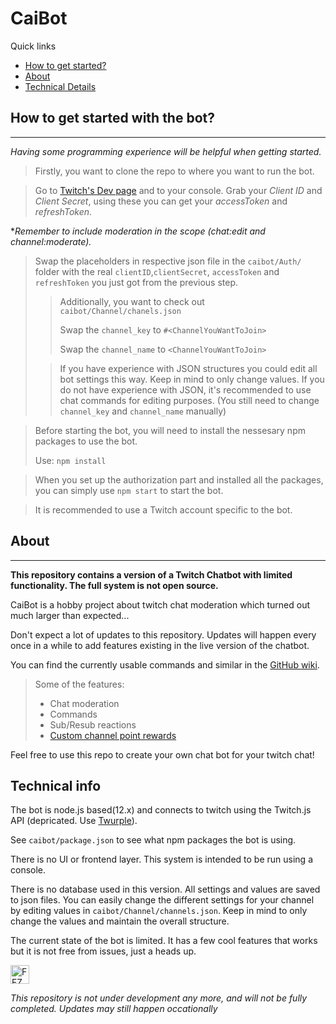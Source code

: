 # CaiBot
Quick links
- [How to get started?](https://github.com/Caisesiume/CaiBot#How-to-get-started-with-the-bot?)
- [About](https://github.com/Caisesiume/CaiBot#About)
- [Technical Details](https://github.com/Caisesiume/CaiBot#technical-info)

## How to get started with the bot?
<hr>

*Having some programming experience will be helpful when getting started.*

> Firstly, you want to clone the repo to where you want to run the bot. 

> Go to [Twitch's Dev page](https://dev.twitch.tv/) and to your console. Grab your *Client ID* and *Client Secret*, using these you can get your *accessToken* and *refreshToken*. 

**Remember to include moderation in the scope (*chat:edit* and *channel:moderate*).*

> Swap the placeholders in respective json file in the ``caibot/Auth/`` folder with the real ``clientID``,``clientSecret``, ``accessToken`` and ``refreshToken`` you just got from the previous step. 
>
> > Additionally, you want to check out ``caibot/Channel/chanels.json``
> >
> > Swap the ``channel_key`` to ``#<ChannelYouWantToJoin>``
> >
> > Swap the ``channel_name`` to ``<ChannelYouWantToJoin>``
> 
> > If you have experience with JSON structures you could edit all bot settings this way. Keep in mind to only change values. 
If you do not have experience with JSON, it's recommended to use chat commands for editing purposes. (You still need to change ``channel_key`` and ``channel_name`` manually)

> Before starting the bot, you will need to install the nessesary npm packages to use the bot. 
> 
> Use:  ``npm install``

> When you set up the authorization part and installed all the packages, you can simply use ``npm start`` to start the bot.

> It is recommended to use a Twitch account specific to the bot.

## About
<hr>

**This repository contains a version of a Twitch Chatbot with limited functionality. The full system is not open source.**

CaiBot is a hobby project about twitch chat moderation which turned out much larger than expected...

Don't expect a lot of updates to this repository. Updates will happen every once in a while to add features existing in the live version of the chatbot.

You can find the currently usable commands and similar in the [GitHub wiki](https://github.com/Caisesiume/CaiBot/wiki/Home).

> Some of the features:
>
> * Chat moderation
> * Commands
> * Sub/Resub reactions
> * [Custom channel point rewards](https://github.com/Caisesiume/CaiBot/wiki/Channel-Point-Rewards)

Feel free to use this repo to create your own chat bot for your twitch chat! 

## Technical info
The bot is node.js based(12.x) and connects to twitch using the Twitch.js API (depricated. Use [Twurple](https://twurple.js.org/)).

See ``caibot/package.json`` to see what npm packages the bot is using.

There is no UI or frontend layer. This system is intended to be run using a console.

There is no database used in this version. All settings and values are saved to json files. You can easily change the different settings for your channel by editing values in ``caibot/Channel/channels.json``. Keep in mind to only change the values and maintain the overall structure.

The current state of the bot is limited. It has a few cool features that works but it is not free from issues, just a heads up.


<img src="https://cdn.frankerfacez.com/emoticon/218530/2" alt="FFZ emote PepoG" width="30px">
</img>

*This repository is not under development any more, and will not be fully completed. Updates may still happen occationally*
